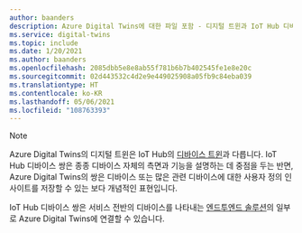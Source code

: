 ```yaml
---
author: baanders
description: Azure Digital Twins에 대한 파일 포함 - 디지털 트윈과 IoT Hub 디바이스 트윈의 차이점
ms.service: digital-twins
ms.topic: include
ms.date: 1/20/2021
ms.author: baanders
ms.openlocfilehash: 2085dbb5e8e8ab55f781b6b7b402545fe1e8e20c
ms.sourcegitcommit: 02d443532c4d2e9e449025908a05fb9c84eba039
ms.translationtype: HT
ms.contentlocale: ko-KR
ms.lasthandoff: 05/06/2021
ms.locfileid: "108763393"
---
```

>[!NOTE]
> Azure Digital Twins의 디지털 트윈은 IoT Hub의 [디바이스 트윈](../articles/iot-hub/iot-hub-devguide-device-twins.md)과 다릅니다. IoT Hub 디바이스 쌍은 종종 디바이스 자체의 측면과 기능을 설명하는 데 중점을 두는 반면, Azure Digital Twins의 쌍은 디바이스 또는 많은 관련 디바이스에 대한 사용자 정의 인사이트를 저장할 수 있는 보다 개념적인 표현입니다.
>
>
> IoT Hub 디바이스 쌍은 서비스 전반의 디바이스를 나타내는 [엔드투엔드 솔루션](../articles/digital-twins/tutorial-end-to-end.md)의 일부로 Azure Digital Twins에 연결할 수 있습니다.
